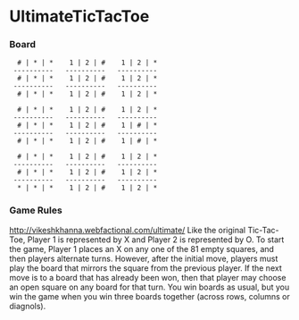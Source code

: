 # UltimateTicTacToe

### Board
```
  # | * | *    1 | 2 | #    1 | 2 | *  
 ----------   ----------   ----------
  # | * | *    1 | 2 | #    1 | 2 | *  
 ----------   ----------   ----------
  # | * | *    1 | 2 | #    1 | 2 | *  

  # | * | *    1 | 2 | #    1 | 2 | *  
 ----------   ----------   ----------
  # | * | *    1 | 2 | #    1 | # | *  
 ----------   ----------   ----------
  # | * | *    1 | 2 | #    1 | # | *

  # | * | *    1 | 2 | #    1 | 2 | *  
 ----------   ----------   ----------
  # | * | *    1 | 2 | #    1 | 2 | *  
 ----------   ----------   ----------
  * | * | *    1 | 2 | #    1 | 2 | *  

```

### Game Rules
http://vikeshkhanna.webfactional.com/ultimate/
Like the original Tic-Tac-Toe, Player 1 is represented by X and Player 2 is represented by O. To start the game, Player 1 places an X on any one of the 81 empty squares, and then players alternate turns. However, after the initial move, players must play the board that mirrors the square from the previous player. If the next move is to a board that has already been won, then that player may choose an open square on any board for that turn. You win boards as usual, but you win the game when you win three boards together (across rows, columns or diagnols). 
